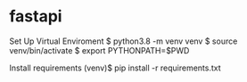 # fastapi

Set Up Virtual Enviroment
$ python3.8 -m venv venv
$ source venv/bin/activate
$ export PYTHONPATH=$PWD

Install requirements
(venv)$ pip install -r requirements.txt
